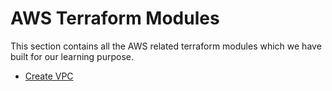 # AWS Terraform Modules

This section contains all the AWS related terraform modules which we have built for our learning purpose.

- [Create VPC](create-vpc/create-vpc.md)